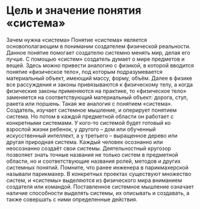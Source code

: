 # Цель и значение понятия «система»

Зачем нужна «система»
Понятие «система» является основополагающим в понимании создателем физической реальности. Данное понятие помогает создателю системно менять мир, делая его лучше. С помощью «систем» создатель думает о мире предметов и вещей. Здесь можно привести аналогию с физикой, в которой вводится понятие «физическое тело», под которым подразумевается материальный объект, имеющий массу, форму, объём. Далее в физике все рассуждения и законы привязываются к физическому телу, а когда физические законы применяются на практике, то «физическое тело» заменяется на соответствующий материальный объект: дорога, стул, ракета или поршень. 
Такая же аналогия с понятием «система». Создатель, изучает системное мышление, и оперирует понятием система. Но потом в каждой предметной области он работает с конкретными системами. У кого-то системой будет готовый ко взрослой жизни ребенок, у другого – дом или обученный искусственный интеллект, а у третьего – выращенное дерево или другая природная система. Каждый человек осознанно или неосознанно создаёт свои системы. Деятельностный кругозор позволяет знать точные названия не только систем в предметной области, но и соответствующие названия ролей, методов и других системных понятий. Помните, что ранее инженера в парикмахерской называли парикмахер. 
В конкретных проектах существуют множество систем, и «системы» выделяются из физического мира вниманием создателя или командой. Поставленное системное мышление означает наличие способности выделять системы, их описывать и создавать, а также совершать с ними определенные действия.

